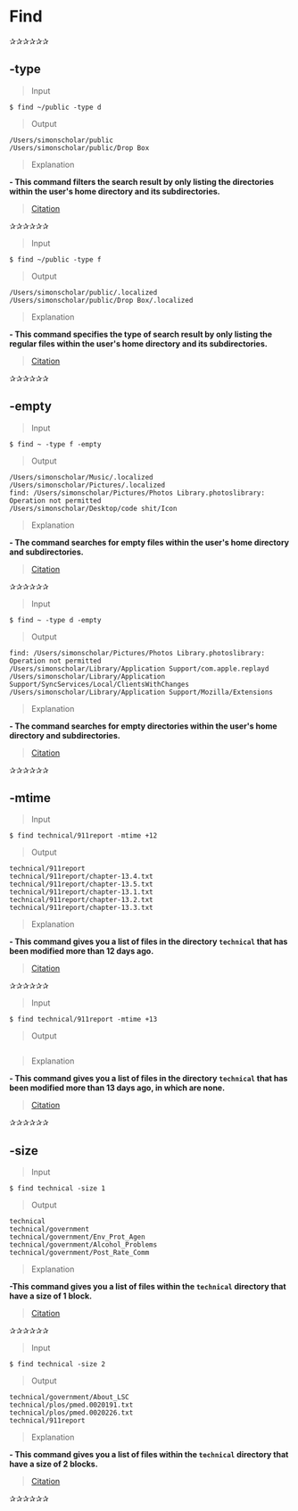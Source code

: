 # Find
✰✰✰✰✰✰
## **-type**
> Input 
```
$ find ~/public -type d
```

> Output 
```
/Users/simonscholar/public
/Users/simonscholar/public/Drop Box
```

> Explanation

**- This command filters the search result by only listing the directories within the user's home directory and its subdirectories.**

>[Citation](https://www.redhat.com/sysadmin/linux-find-command#:~:text=The%20find%20command%20is%20one,and%20not%20just%20by%20filename.)

✰✰✰✰✰✰

> Input
```
$ find ~/public -type f
```

> Output
```
/Users/simonscholar/public/.localized
/Users/simonscholar/public/Drop Box/.localized
```

> Explanation

**- This command specifies the type of search result by only listing the regular files within the user's home directory and its subdirectories.** 

>[Citation](https://www.redhat.com/sysadmin/linux-find-command#:~:text=The%20find%20command%20is%20one,and%20not%20just%20by%20filename.)

✰✰✰✰✰✰

## **-empty**
> Input 
```
$ find ~ -type f -empty
```

> Output
```
/Users/simonscholar/Music/.localized
/Users/simonscholar/Pictures/.localized
find: /Users/simonscholar/Pictures/Photos Library.photoslibrary: Operation not permitted
/Users/simonscholar/Desktop/code shit/Icon
```

>Explanation

**- The command searches for empty files within the user's home directory and subdirectories.**

>[Citation](https://www.redhat.com/sysadmin/linux-find-command#:~:text=The%20find%20command%20is%20one,and%20not%20just%20by%20filename.)

✰✰✰✰✰✰

> Input
```
$ find ~ -type d -empty
```

> Output
```
find: /Users/simonscholar/Pictures/Photos Library.photoslibrary: Operation not permitted
/Users/simonscholar/Library/Application Support/com.apple.replayd
/Users/simonscholar/Library/Application Support/SyncServices/Local/ClientsWithChanges
/Users/simonscholar/Library/Application Support/Mozilla/Extensions
```

> Explanation

**- The command searches for empty directories within the user's home directory and subdirectories.** 

>[Citation](https://www.redhat.com/sysadmin/linux-find-command#:~:text=The%20find%20command%20is%20one,and%20not%20just%20by%20filename.)

✰✰✰✰✰✰

## **-mtime**
> Input 
```
$ find technical/911report -mtime +12
```

> Output 
```
technical/911report
technical/911report/chapter-13.4.txt
technical/911report/chapter-13.5.txt
technical/911report/chapter-13.1.txt
technical/911report/chapter-13.2.txt
technical/911report/chapter-13.3.txt
```

> Explanation

**- This command gives you a list of files in the directory `technical` that has been modified more than 12 days ago.**

>[Citation](https://www.redhat.com/sysadmin/linux-find-command#:~:text=The%20find%20command%20is%20one,and%20not%20just%20by%20filename.)

✰✰✰✰✰✰

> Input
```
$ find technical/911report -mtime +13
```

> Output
```

```

> Explanation

**-  This command gives you a list of files in the directory `technical` that has been modified more than 13 days ago, in which are none.**

>[Citation](https://www.redhat.com/sysadmin/linux-find-command#:~:text=The%20find%20command%20is%20one,and%20not%20just%20by%20filename.)

✰✰✰✰✰✰

## **-size**
> Input 
```
$ find technical -size 1
```

> Output 
```
technical
technical/government
technical/government/Env_Prot_Agen
technical/government/Alcohol_Problems
technical/government/Post_Rate_Comm
```

> Explanation

**-This command gives you a list of files within the `technical` directory that have a size of 1 block.**

>[Citation](https://www.redhat.com/sysadmin/linux-find-command#:~:text=The%20find%20command%20is%20one,and%20not%20just%20by%20filename.)

✰✰✰✰✰✰

> Input
```
$ find technical -size 2
```

> Output
```
technical/government/About_LSC
technical/plos/pmed.0020191.txt
technical/plos/pmed.0020226.txt
technical/911report
```

> Explanation

**- This command gives you a list of files within the `technical` directory that have a size of 2 blocks.**

>[Citation](https://www.redhat.com/sysadmin/linux-find-command#:~:text=The%20find%20command%20is%20one,and%20not%20just%20by%20filename.)

✰✰✰✰✰✰
